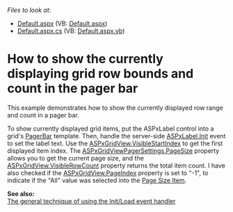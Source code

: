 <!-- default file list -->
*Files to look at*:

* [Default.aspx](./CS/WebSite/Default.aspx) (VB: [Default.aspx](./VB/WebSite/Default.aspx))
* [Default.aspx.cs](./CS/WebSite/Default.aspx.cs) (VB: [Default.aspx.vb](./VB/WebSite/Default.aspx.vb))
<!-- default file list end -->
# How to show the currently displaying grid row bounds and count in the pager bar


<p>This example demonstrates how to show the currently displayed row range and count in a pager bar.</p><p>To show currently displayed grid items, put the ASPxLabel control into a grid's <a href="http://documentation.devexpress.com/#AspNet/DevExpressWebASPxGridViewGridViewTemplates_PagerBartopic"><u>PagerBar</u></a> template. Then, handle the server-side <a href="ms-help://MS.MSDNQTR.v90.en/fxref_system.web.ui/html/658e894b-5faa-036a-e26c-a50f8eec5176.htm"><u>ASPxLabel.Init</u></a> event to set the label text. Use the <a href="http://documentation.devexpress.com/#AspNet/DevExpressWebASPxGridViewASPxGridView_VisibleStartIndextopic"><u>ASPxGridView.VisibleStartIndex</u></a>  to get the first displayed item index. The <a href="http://documentation.devexpress.com/#AspNet/DevExpressWebASPxGridViewASPxGridViewPagerSettings_PageSizetopic"><u>ASPxGridViewPagerSettings.PageSize</u></a> property allows you to get the current page size, and the <a href="http://documentation.devexpress.com/#AspNet/DevExpressWebASPxGridViewASPxGridView_VisibleRowCounttopic"><u>ASPxGridView.VisibleRowCount</u></a> property returns the total item count. I have also checked if the <a href="http://documentation.devexpress.com/#AspNet/DevExpressWebASPxGridViewASPxGridView_PageIndextopic"><u>ASPxGridView.PageIndex</u></a> property is set to "-1",  to indicate if the "All" value was selected into the <a href="http://documentation.devexpress.com/#AspNet/CustomDocument11489"><u>Page Size Item</u></a>.</p><p><strong>See also:</strong><strong><br />
</strong><a href="https://www.devexpress.com/Support/Center/p/K18282">The general technique of using the Init/Load event handler</a><br />
</p>

<br/>


